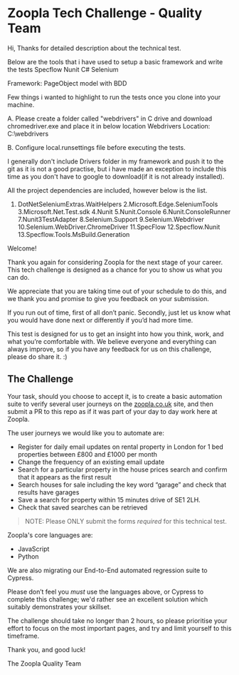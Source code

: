 # Zoopla Tech Challenge - Quality Team

Hi,
Thanks for detailed description about the technical test. 

Below are the tools that i have used to setup a basic framework and write the tests
Specflow
Nunit
C#
Selenium

Framework: PageObject model with BDD

Few things i wanted to highlight to run the tests once you clone into your machine.

A. Please create a folder called "webdrivers" in C drive  and download chromedriver.exe and place it in below location
Webdrivers Location: C:\webdrivers

B. Configure local.runsettings file before executing the tests.

I generally don't include Drivers folder in my framework and push it to the git as it is not a good practise, but i have made an exception to include this time as you don't have to google to download(if it is not already installed).

All the project dependencies are included, however below is the list.
1. DotNetSeleniumExtras.WaitHelpers
2.Microsoft.Edge.SeleniumTools
3.Microsoft.Net.Test.sdk
4.Nunit
5.Nunit.Console
6.Nunit.ConsoleRunner
7.Nunit3TestAdapter
8.Selenium.Support
9.Selenium.Webdriver
10.Selenium.WebDriver.ChromeDriver
11.SpecFlow
12.Specflow.Nunit
13.Specflow.Tools.MsBuild.Generation












Welcome!

Thank you again for considering Zoopla for the next stage of your career. This tech challenge is designed as a chance for you to show us what you can do.

We appreciate that you are taking time out of your schedule to do this, and we thank you and promise to give you feedback on your submission.

If you run out of time, first of all don’t panic. Secondly, just let us know what you would have done next or differently if you’d had more time.

This test is designed for us to get an insight into how you think, work, and what you’re comfortable with. We believe everyone and everything can always improve, so if you have any feedback for us on this challenge, please do share it. :) 

## The Challenge
Your task, should you choose to accept it, is to create a basic automation suite to verify several user journeys on the  [zoopla.co.uk](http://zoopla.co.uk/)  site, and then submit a PR to this repo as if it was part of your day to day work here at Zoopla.

The user journeys we would like you to automate are:
- Register for daily email updates on rental property in London for 1 bed properties between £800 and £1000 per month
- Change the frequency of an existing email update
- Search for a particular property in the house prices search and confirm that it appears as the first result
- Search houses for sale including the key word “garage” and check that results have garages
- Save a search for property within 15 minutes drive of SE1 2LH.
- Check that saved searches can be retrieved

> NOTE: Please ONLY submit the forms _required_ for this technical test.

Zoopla's core languages are:
- JavaScript
- Python

We are also migrating our End-to-End automated regression suite to Cypress.

Please don’t feel you *must* use the languages above, or Cypress to complete this challenge; we'd rather see an excellent solution which suitably demonstrates your skillset.

The challenge should take no longer than 2 hours, so please prioritise your effort to focus on the most important pages, and try and limit yourself to this timeframe.

Thank you, and good luck!

The Zoopla Quality Team

